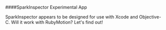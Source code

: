####SparkInspector Experimental App

SparkInspector appears to be designed for use with Xcode and Objective-C. Will it work with RubyMotion? Let's find out!

